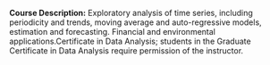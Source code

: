 **Course Description:** Exploratory analysis of time series, including periodicity and trends, moving average and auto-regressive models, estimation and forecasting. Financial and environmental applications.Certificate in Data Analysis; students in the Graduate Certificate in Data Analysis require permission of the instructor.